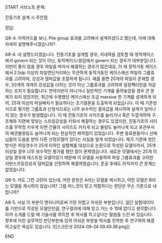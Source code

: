 
START
서브노트
문제:

진동기초 설계 시 주안점 

정답:

Q8-4. 이력카드를 보니, Pile group 효과를 고려해서 설계하셨다고 했는데, 이에 대해 자세히 설명해주시겠습니까?

A8-4. 네 설명드리겠습니다. 진동기초를 설계할 경우, 지내력을 검토할 때 정적케이스에서 govern 되는 것이 아닌, 동적케이스/응답에서 govern 되는 경우가 대부분입니다. 지반이 좋지 않을 경우 파일을 박아서 해결하는 경우가 많은데요, 이 때 정적거동 케이스에서 2.5dp 이상의 파일연단거리와는 무관하게 동적거동인 케이스에선 파일의 그룹효과를 고려하여, 강성과 댐퍼값을 조절하게 됩니다. 예를 들면 20개의 파일이 존재할 경우, 20개의 개개의 강성값을 더하는 것이 아닌 그룹효과를 고려하여 일정팩터만큼 저감하는 조치가 필요합니다. 연약지반이 아니거나 일반적인 기계를 올려놓았을 경우 큰 문제가 되지 않았지만, 최근에 수행했던 케이스에선 조금 massive 한 기계를 설계하게 되어, 25개 이상의 파일배치가 필요하다는 초기결론을 도출하게 되었습니다. 이 때 기존방식으로 평가한 그룹효과 산정식으로는 너무 보수적인 결과값을 제시하여 설계가 일어나지 않는 경우가 발생했습니다. 이 때 진동기초의 사이즈를 늘리거나 혹은 두껍게하여 구조체와 지면에 맞닿는 스프링강성을 키워서 해결하는 경우도 있겠지만, 진동기초의 사이즈를 무작정 키우게 되면 건물의 사이즈도 커지게 되고 물량도 늘어나게 되고 유관부서의 배관물량등도 늘어나게 되는 현실적인 제약점이 있었습니다. 주변 동료분들이나 선배님들의 도움을 받아 다른 산정모델이 있다는 사실을 알게 되었습니다. 제가 기존에 썼던 방식은 파일갯수가 25개 이하인 실험체를 대상으로 논문으로 작성된 모델이어서, 25개 이상일 경우 너무 보수적인 평가를 했던 점이 문제였습니다. 새로운 모델에서는 25개 이상일 경우에 테스트된 모델이었기 때문에 이 모델을 사용하여 파일 그룹효과를 고려한 지반스프링강성과 댐퍼값을 산정하여 해결하였습니다. 준공 후에도 아직까지 큰 문제는 없었습니다.

Q8-5. 저도 그런 고민이 있는데, 어떤 문헌은 A라는 모델을 제시하고, 어떤 모델은 B라는 모델을 제시하지 않습니까? 그럼 어느것이 맞고 적합하다는 판단은 무슨 기준으로 내립니까?

A8-5. 사실 이 부분이 엔지니어로써 가장 어렵고 아쉬운 부분입니다. 일단 실험데이터를 기반으로 작성된 모델인만큼, 연구결과에 대해 믿고 가는 수 밖에 없다고 생각합니다. 아까 소개를 드릴 때 기술사를 취득한 후 박사를 하고싶다는 말씀을 드린 바 있습니다. 향후에 이런 실무적인 판단부분에 있어 아쉬운 부분을 박사를 진학한 후 연구하여 해결하고싶은 욕심도 있습니다.
![[스크린샷 2024-09-24 09.49.38.png]]

<!--ID: 1727688301273-->
END